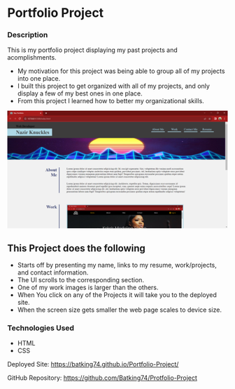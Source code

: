 # Portfolio Project


### Description
This is my portfolio project displaying my past projects and acomplishments.

- My motivation for this project was being able to group all of my projects into one place.
- I built this project to get organized with all of my projects, and only display a few of my best ones in one place.
- From this project I learned how to better my organizational skills.

!["Image of Nazir's Portfolio Project"](<./Assets/images/Naz_Portfolio_Project_Screenshot.png>)

## This Project does the following
  - Starts off by presenting my name, links to my resume, work/projects, and contact information.
  - The UI scrolls to the corresponding section.
  - One of my work images is larger than the others.
  - When You click on any of the Projects it will take you to the deployed site.
  - When the screen size gets smaller the web page scales to device size.

### Technologies Used
- HTML
- CSS


Deployed Site: https://batking74.github.io/Portfolio-Project/

GitHub Repository: https://github.com/Batking74/Protfolio-Project

